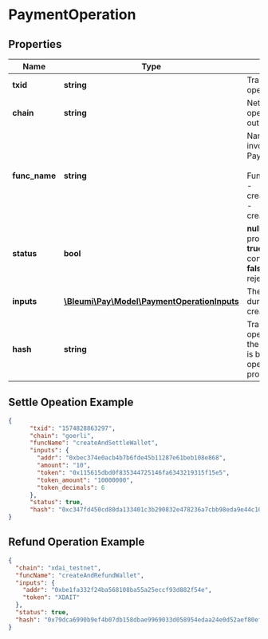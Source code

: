 # PaymentOperation

## Properties
Name | Type | Description | Notes
------------ | ------------- | ------------- | -------------
**txid** | **string** | Transaction ID of the operation | [optional] 
**chain** | **string** | Network in which the operation was carried out | 
**func_name** | **string** | Name of the function invoked on the Payment Processor.<br/><br/>Functions available:<br/> - createAndSettleWallet<br/> - createAndRefundWallet
**status** | **bool** | <b>null</b> - Operation in progress<br/><b>true</b> - Operation confirmed by network<br/><b>false</b> - Operation rejected by network
**inputs** | [**\Bleumi\Pay\Model\PaymentOperationInputs**](PaymentOperationInputs.md) | The inputs provided during this operation creation | 
**hash** | **string** | Transaction hash of operation submitted to the network. This field is blank when operation is in progress. | 


## Settle Opeation Example

```json
{
      "txid": "1574828863297",
      "chain": "goerli",
      "funcName": "createAndSettleWallet",
      "inputs": {
        "addr": "0xbec374e0acb4b7b6fde45b11287e61beb108e868",
        "amount": "10",
        "token": "0x115615dbd0f835344725146fa6343219315f15e5",
        "token_amount": "10000000",
        "token_decimals": 6
      },
      "status": true,
      "hash": "0xc347fd450cd80da133401c3b290832e478236a7cbb98eda9e44c108ebc601bb9"
}
```

## Refund Operation Example

```json
{
  "chain": "xdai_testnet",
  "funcName": "createAndRefundWallet",
  "inputs": {
    "addr": "0xbe1fa332f24ba568108ba55a25eccf93d882f54e",
    "token": "XDAIT"
  },
  "status": true,
  "hash": "0x79dca6990b9ef4b07db158dbae9969033d058954edaa24e0d52aef80ef05eca8"
}
```
